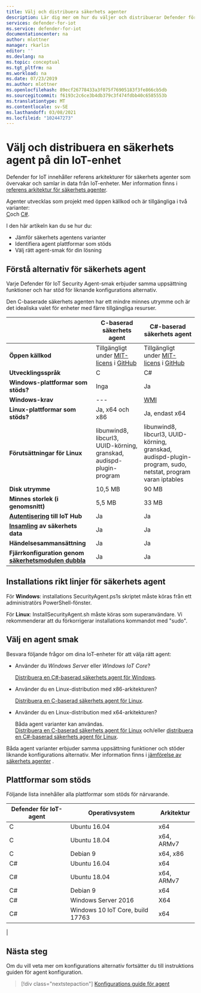 ```yaml
---
title: Välj och distribuera säkerhets agenter
description: Lär dig mer om hur du väljer och distribuerar Defender för IoT-säkerhetsagenter på IoT-enheter.
services: defender-for-iot
ms.service: defender-for-iot
documentationcenter: na
author: mlottner
manager: rkarlin
editor: ''
ms.devlang: na
ms.topic: conceptual
ms.tgt_pltfrm: na
ms.workload: na
ms.date: 07/23/2019
ms.author: mlottner
ms.openlocfilehash: 89ecf26778433a3f075f76905183f3fe866cb5db
ms.sourcegitcommit: f6193c2c6ce3b4db379c3f474fdbb40c6585553b
ms.translationtype: MT
ms.contentlocale: sv-SE
ms.lasthandoff: 03/08/2021
ms.locfileid: "102447273"
---
```

# <a name="select-and-deploy-a-security-agent-on-your-iot-device"></a>Välj och distribuera en säkerhets agent på din IoT-enhet

Defender for IoT innehåller referens arkitekturer för säkerhets agenter som övervakar och samlar in data från IoT-enheter.
Mer information finns i [referens arkitektur för säkerhets agenter](security-agent-architecture.md).

Agenter utvecklas som projekt med öppen källkod och är tillgängliga i två varianter: <br> [C](https://aka.ms/iot-security-github-c)och [C#](https://aka.ms/iot-security-github-cs).

I den här artikeln kan du se hur du:
- Jämför säkerhets agentens varianter
- Identifiera agent plattformar som stöds
- Välj rätt agent-smak för din lösning

## <a name="understand-security-agent-options"></a>Förstå alternativ för säkerhets agent

Varje Defender för IoT Security Agent-smak erbjuder samma uppsättning funktioner och har stöd för liknande konfigurations alternativ.

Den C-baserade säkerhets agenten har ett mindre minnes utrymme och är det idealiska valet för enheter med färre tillgängliga resurser.

|     | C-baserad säkerhets agent | C#-baserad säkerhets agent |
| --- | ----------- | --------- |
| **Öppen källkod** | Tillgängligt under [MIT-licens](https://en.wikipedia.org/wiki/MIT_License) i [GitHub](https://aka.ms/iot-security-github-c) | Tillgängligt under [MIT-licens](https://en.wikipedia.org/wiki/MIT_License) i [GitHub](https://aka.ms/iot-security-github-cs) |
| **Utvecklingsspråk**    | C | C# |
| **Windows-plattformar som stöds?** | Inga | Ja |
| **Windows-krav** | --- | [WMI](/windows/desktop/wmisdk/) |
| **Linux-plattformar som stöds?** | Ja, x64 och x86 | Ja, endast x64 |
| **Förutsättningar för Linux** | libunwind8, libcurl3, UUID-körning, granskad, audispd-plugin-program | libunwind8, libcurl3, UUID-körning, granskad, audispd-plugin-program, sudo, netstat, program varan iptables |
| **Disk utrymme** | 10,5 MB | 90 MB |
| **Minnes storlek (i genomsnitt)** | 5,5 MB | 33 MB |
| **[Autentisering](concept-security-agent-authentication-methods.md) till IoT Hub** | Ja | Ja |
| **[Insamling](how-to-agent-configuration.md#supported-security-events) av säkerhets data** | Ja | Ja |
| **Händelsesammansättning** | Ja | Ja |
| **Fjärrkonfiguration genom [säkerhetsmodulen dubbla](concept-security-module.md)** | Ja | Ja |

## <a name="security-agent-installation-guidelines"></a>Installations rikt linjer för säkerhets agent

För **Windows**: installations SecurityAgent.ps1s skriptet måste köras från ett administratörs PowerShell-fönster.

För **Linux**: InstallSecurityAgent.sh måste köras som superanvändare. Vi rekommenderar att du förkorrigerar installations kommandot med "sudo".

## <a name="choose-an-agent-flavor"></a>Välj en agent smak

Besvara följande frågor om dina IoT-enheter för att välja rätt agent:

- Använder du _Windows Server_ eller _Windows IoT Core_?

    [Distribuera en C#-baserad säkerhets agent för Windows](how-to-deploy-windows-cs.md).

- Använder du en Linux-distribution med x86-arkitekturen?

    [Distribuera en C-baserad säkerhets agent för Linux](how-to-deploy-linux-c.md).

- Använder du en Linux-distribution med x64-arkitekturen?

    Båda agent varianter kan användas. <br>
    [Distribuera en C-baserad säkerhets agent för Linux](how-to-deploy-linux-c.md) och/eller [distribuera en C#-baserad säkerhets agent för Linux](how-to-deploy-linux-cs.md).

Båda agent varianter erbjuder samma uppsättning funktioner och stöder liknande konfigurations alternativ.
Mer information finns i [jämförelse av säkerhets agenter](how-to-deploy-agent.md#understand-security-agent-options) .

## <a name="supported-platforms"></a>Plattformar som stöds

Följande lista innehåller alla plattformar som stöds för närvarande.

|Defender för IoT-agent |Operativsystem |Arkitektur |
|--------------|------------|--------------|
|C|Ubuntu 16.04 |    x64|
|C|Ubuntu 18.04 |    x64, ARMv7|
|C|Debian 9 |    x64, x86|
|C#|Ubuntu 16.04     |x64|
|C#|Ubuntu 18.04    |x64, ARMv7|
|C#|Debian 9    |x64|
|C#|Windows Server 2016|    X64|
|C#|Windows 10 IoT Core, build 17763    |x64|
|

## <a name="next-steps"></a>Nästa steg

Om du vill veta mer om konfigurations alternativ fortsätter du till instruktions guiden för agent konfiguration.
> [!div class="nextstepaction"]
> [Konfigurations guide för agent](./how-to-agent-configuration.md)